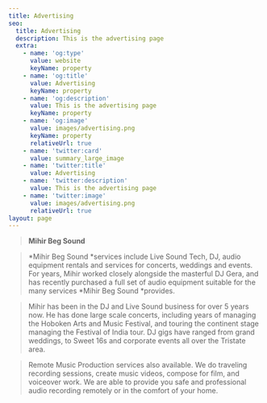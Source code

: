```yaml
---
title: Advertising
seo:
  title: Advertising
  description: This is the advertising page
  extra:
    - name: 'og:type'
      value: website
      keyName: property
    - name: 'og:title'
      value: Advertising
      keyName: property
    - name: 'og:description'
      value: This is the advertising page
      keyName: property
    - name: 'og:image'
      value: images/advertising.png
      keyName: property
      relativeUrl: true
    - name: 'twitter:card'
      value: summary_large_image
    - name: 'twitter:title'
      value: Advertising
    - name: 'twitter:description'
      value: This is the advertising page
    - name: 'twitter:image'
      value: images/advertising.png
      relativeUrl: true
layout: page
---
```

> **Mihir Beg Sound**
>
>
>
>
>

> \*Mihir Beg Sound *services include Live Sound Tech, DJ, audio equipment rentals and services for concerts, weddings and events. For years, Mihir worked closely alongside the masterful DJ Gera, and has recently purchased a full set of audio equipment suitable for the many services *Mihir Beg Sound *provides. 

>
>

> Mihir has been in the DJ and Live Sound business for over 5 years now. He has done large scale concerts, including years of managing the Hoboken Arts and Music Festival, and touring the continent stage managing the Festival of India tour. DJ gigs have ranged from grand weddings, to Sweet 16s and corporate events all over the Tristate area.  

>
>

> Remote Music Production services also available. We do traveling recording sessions, create music videos, compose for film, and voiceover work. We are able to provide you safe and professional audio recording remotely or in the comfort of your home. 
